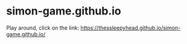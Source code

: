 # simon-game.github.io
Play around, click on the link: 
https://thessleepyhead.github.io/simon-game.github.io/
